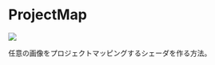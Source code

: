 ﻿# ProjectMap

![](https://bytebucket.org/LUXOPHIA/projectmap/raw/e5fe0b401259a7f24bdf5d1a34464968ddbfa37a/--------/_SCREENSHOT/ProjectMap.png)

任意の画像をプロジェクトマッピングするシェーダを作る方法。
